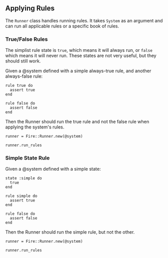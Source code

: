 ## Applying Rules

The `Runner` class handles running rules. It takes `System` as an argument and
can run all applicable rules or a specific book of rules.

### True/False Rules

The simplist rule state is `true`, which means it will always run, or
`false` which means it will never run. These states are not very useful,
but they should still work.

Given a @system defined with a simple always-true rule, and another
always-false rule:

    rule true do
      assert true
    end

    rule false do
      assert false
    end

Then the Runner should run the true rule and not the false rule when
applying the system's rules.

    runner = Fire::Runner.new(@system)

    runner.run_rules

### Simple State Rule

Given a @system defined with a simple state:

    state :simple do
      true
    end

    rule simple do
      assert true
    end

    rule false do
      assert false
    end

Then the Runner should run the simple rule, but not the other.

    runner = Fire::Runner.new(@system)

    runner.run_rules

